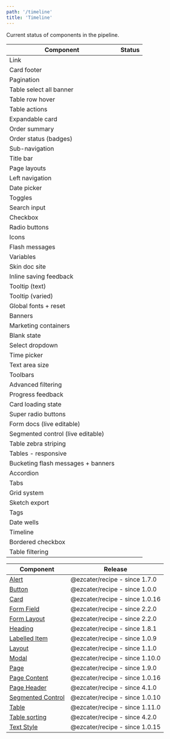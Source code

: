 ```yaml
---
path: '/timeline'
title: 'Timeline'
---
```


Current status of components in the pipeline.

| Component                          | Status                                                                                             |
| ---------------------------------- | -------------------------------------------------------------------------------------------------- |
| Link                               | <TimelineStatus type="active"></TimelineStatus>                                                    |
| Card footer                        | <TimelineStatus type="active" link="https://github.com/ezcater/recipe/issues/65"></TimelineStatus> |
| Pagination                         | <TimelineStatus type="active" link="https://github.com/ezcater/recipe/issues/42"></TimelineStatus> |
| Table select all banner            | <TimelineStatus type="active" link="https://github.com/ezcater/recipe/issues/69"></TimelineStatus> |
| Table row hover                    | <TimelineStatus type="pending"></TimelineStatus>                                                   |
| Table actions                      | <TimelineStatus type="pending"></TimelineStatus>                                                   |
| Expandable card                    | <TimelineStatus type="pending"></TimelineStatus>                                                   |
| Order summary                      | <TimelineStatus type="active" link="https://github.com/ezcater/recipe/issues/56"></TimelineStatus> |
| Order status (badges)              | <TimelineStatus type="pending"></TimelineStatus>                                                   |
| Sub-navigation                     | <TimelineStatus type="pending"></TimelineStatus>                                                   |
| Title bar                          | <TimelineStatus type="pending"></TimelineStatus>                                                   |
| Page layouts                       | <TimelineStatus type="pending"></TimelineStatus>                                                   |
| Left navigation                    | <TimelineStatus type="pending"></TimelineStatus>                                                   |
| Date picker                        | <TimelineStatus type="pending"></TimelineStatus>                                                   |
| Toggles                            | <TimelineStatus type="pending"></TimelineStatus>                                                   |
| Search input                       | <TimelineStatus type="pending"></TimelineStatus>                                                   |
| Checkbox                           | <TimelineStatus type="pending"></TimelineStatus>                                                   |
| Radio buttons                      | <TimelineStatus type="pending"></TimelineStatus>                                                   |
| Icons                              | <TimelineStatus type="pending"></TimelineStatus>                                                   |
| Flash messages                     | <TimelineStatus type="pending"></TimelineStatus>                                                   |
| Variables                          | <TimelineStatus type="pending"></TimelineStatus>                                                   |
| Skin doc site                      | <TimelineStatus type="pending"></TimelineStatus>                                                   |
| Inline saving feedback             | <TimelineStatus type="pending"></TimelineStatus>                                                   |
| Tooltip (text)                     | <TimelineStatus type="pending"></TimelineStatus>                                                   |
| Tooltip (varied)                   | <TimelineStatus type="pending"></TimelineStatus>                                                   |
| Global fonts + reset               | <TimelineStatus type="pending"></TimelineStatus>                                                   |
| Banners                            | <TimelineStatus type="pending"></TimelineStatus>                                                   |
| Marketing containers               | <TimelineStatus type="pending"></TimelineStatus>                                                   |
| Blank state                        | <TimelineStatus type="pending"></TimelineStatus>                                                   |
| Select dropdown                    | <TimelineStatus type="pending"></TimelineStatus>                                                   |
| Time picker                        | <TimelineStatus type="pending"></TimelineStatus>                                                   |
| Text area size                     | <TimelineStatus type="pending"></TimelineStatus>                                                   |
| Toolbars                           | <TimelineStatus type="pending"></TimelineStatus>                                                   |
| Advanced filtering                 | <TimelineStatus type="pending"></TimelineStatus>                                                   |
| Progress feedback                  | <TimelineStatus type="pending"></TimelineStatus>                                                   |
| Card loading state                 | <TimelineStatus type="pending"></TimelineStatus>                                                   |
| Super radio buttons                | <TimelineStatus type="pending"></TimelineStatus>                                                   |
| Form docs (live editable)          | <TimelineStatus type="pending"></TimelineStatus>                                                   |
| Segmented control (live editable)  | <TimelineStatus type="pending"></TimelineStatus>                                                   |
| Table zebra striping               | <TimelineStatus type="pending"></TimelineStatus>                                                   |
| Tables - responsive                | <TimelineStatus type="pending"></TimelineStatus>                                                   |
| Bucketing flash messages + banners | <TimelineStatus type="unknown"></TimelineStatus>                                                   |
| Accordion                          | <TimelineStatus type="unknown"></TimelineStatus>                                                   |
| Tabs                               | <TimelineStatus type="unknown"></TimelineStatus>                                                   |
| Grid system                        | <TimelineStatus type="unknown"></TimelineStatus>                                                   |
| Sketch export                      | <TimelineStatus type="unknown"></TimelineStatus>                                                   |
| Tags                               | <TimelineStatus type="unknown"></TimelineStatus>                                                   |
| Date wells                         | <TimelineStatus type="unknown"></TimelineStatus>                                                   |
| Timeline                           | <TimelineStatus type="unknown"></TimelineStatus>                                                   |
| Bordered checkbox                  | <TimelineStatus type="unknown"></TimelineStatus>                                                   |
| Table filtering                    | <TimelineStatus type="unknown"></TimelineStatus>                                                   |

| Component                                                   | Release                        |
| ----------------------------------------------------------- | ------------------------------ |
| [Alert](/components/ez-alert)                               | @ezcater/recipe - since 1.7.0  |
| [Button](/components/ez-button)                             | @ezcater/recipe - since 1.0.0  |
| [Card](/components/ez-card)                                 | @ezcater/recipe - since 1.0.16 |
| [Form Field](/components/ez-field)                          | @ezcater/recipe - since 2.2.0  |
| [Form Layout](/components/ez-form-layout)                   | @ezcater/recipe - since 2.2.0  |
| [Heading](/components/ez-heading)                           | @ezcater/recipe - since 1.8.1  |
| [Labelled Item](/components/ez-labelled-item)               | @ezcater/recipe - since 1.0.9  |
| [Layout](/components/ez-layout)                             | @ezcater/recipe - since 1.1.0  |
| [Modal](/components/ez-modal)                               | @ezcater/recipe - since 1.10.0 |
| [Page](/components/ez-page)                                 | @ezcater/recipe - since 1.9.0  |
| [Page Content](/components/ez-page-content)                 | @ezcater/recipe - since 1.0.16 |
| [Page Header](/components/ez-page-header)                   | @ezcater/recipe - since 4.1.0  |
| [Segmented Control](/components/ez-segmented-control)       | @ezcater/recipe - since 1.0.10 |
| [Table](/components/ez-table)                               | @ezcater/recipe - since 1.11.0 |
| [Table sorting](/components/ez-table#with-sortable-columns) | @ezcater/recipe - since 4.2.0  |
| [Text Style](/components/ez-text-style)                     | @ezcater/recipe - since 1.0.15 |
